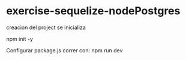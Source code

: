 # exercise-sequelize-nodePostgres

creacion del project se inicializa

npm init -y

Configurar package.js 
correr con: npm run dev

